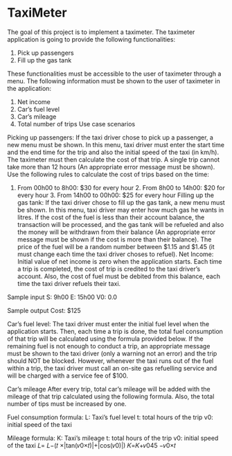 # TaxiMeter


The goal of this project is to implement a taximeter. The taximeter application is going to provide the following functionalities:
1. Pick up passengers
2. Fill up the gas tank

These functionalities must be accessible to the user of taximeter through a menu. The following information must be shown to the user of taximeter in the application:
1. Net income
2. Car’s fuel level
3. Car’s mileage
4. Total number of trips
Use case scenarios

Picking up passengers:
If the taxi driver chose to pick up a passenger, a new menu must be shown. In this menu, taxi driver must enter the start time and the end time for the trip and also the initial speed of the taxi (in km/h). The taximeter must then calculate the cost of that trip. A single trip cannot take more than 12 hours (An appropriate error message must be shown). Use the following rules to calculate the cost of trips based on the time:
1. From 00h00 to 8h00: $30 for every hour 2. From 8h00 to 14h00: $20 for every hour 3. From 14h00 to 00h00: $25 for every hour
Filling up the gas tank:
If the taxi driver chose to fill up the gas tank, a new menu must be shown. In this menu, taxi driver may enter how much gas he wants in litres. If the cost of the fuel is less than their account balance, the transaction will be processed, and the gas tank will be refueled and also the money will be withdrawn from their balance (An appropriate error message must be shown if the cost is more than their balance). The price of the fuel will be a random number between $1.15 and $1.45 (it must change each time the taxi driver choses to refuel).
Net Income:
Initial value of net income is zero when the application starts. Each time a trip is completed, the cost of trip is credited to the taxi driver’s account. Also, the cost of fuel must be debited from this balance, each time the taxi driver refuels their taxi.
 
 
Sample input
S:  9h00
E:  15h00
V0: 0.0
 
Sample output
Cost: $125

Car’s fuel level:
The taxi driver must enter the initial fuel level when the application starts. Then, each time a trip is done, the total fuel consumption of that trip will be calculated using the formula provided below. If the remaining fuel is not enough to conduct a trip, an appropriate message must be shown to the taxi driver (only a warning not an error) and the trip should NOT be blocked. However, whenever the taxi runs out of the fuel within a trip, the taxi driver must call an on-site gas refuelling service and will be charged with a service fee of $100.

Car’s mileage
After every trip, total car’s mileage will be added with the mileage of that trip calculated using the following formula. Also, the total number of tips must be increased by one.

Fuel consumption formula:
L: Taxi’s fuel level
t: total hours of the trip v0: initial speed of the taxi

Mileage formula:
K: Taxi’s mileage
t: total hours of the trip v0: initial speed of the taxi
𝐿= 𝐿−(𝑡 ×|tan(𝑣0×𝑡)|+|cos(𝑣0)|)
𝐾=𝐾+𝑣045 −𝑣0×𝑡

